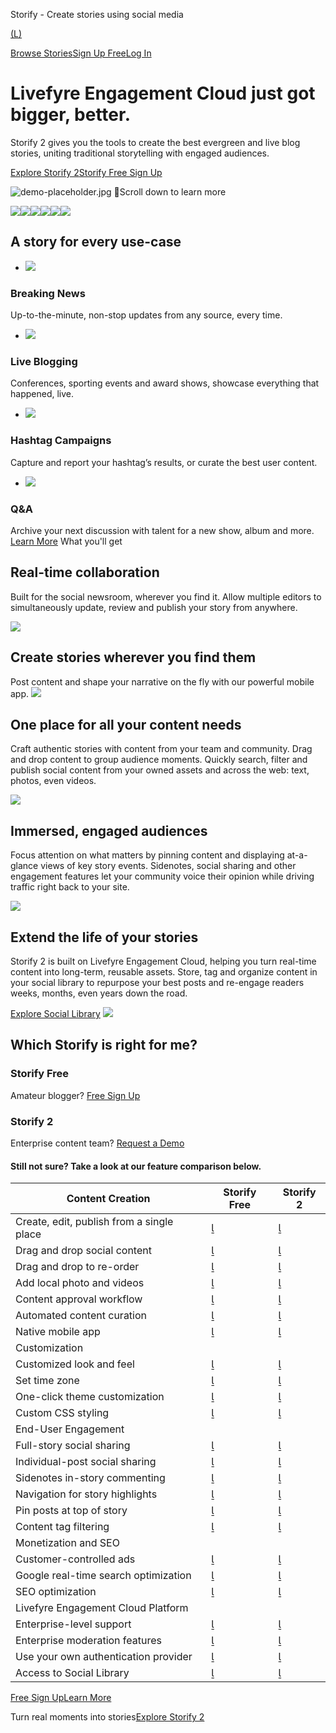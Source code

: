 Storify - Create stories using social media

[(L)](https://storify.com/)

[Browse Stories](https://storify.com/browse)[Sign Up Free](https://storify.com/signup)[Log In](https://storify.com/login)

# Livefyre Engagement Cloud just got bigger, better.

Storify 2 gives you the tools to create the best evergreen and live blog stories, uniting traditional storytelling with engaged audiences.

[Explore Storify 2](https://storify.com/enterprise)[Storify Free Sign Up](https://storify.com/signup)

![demo-placeholder.jpg](../_resources/ce25de65e1dbfa63c6b1b658dc97d804.jpg)
Scroll down to learn more

![](../_resources/c1508e0fe183cde6a658298b159e584c.png)![](../_resources/e56652672fb62d3451a0114383dc2c7f.png)![](:/7afcf744cbba8ec4c253b84031f7f2bd)![](:/4aec9f373f86d7c9b879402c1d7a3e9e)![](../_resources/9c218d47c318aac82e6e98a0c5e0b882.png)![](../_resources/18e2d5c4938f5bbfd765fe1011b5e605.png)

## A story for every use-case

- ![](../_resources/5f66ebff0dae0f23e1afabe149aa98fc.png)

### Breaking News

Up-to-the-minute, non-stop updates from any source, every time.

- ![](../_resources/6cc9db75b88a7d91948e5fc879d6fff9.png)

### Live Blogging

Conferences, sporting events and award shows, showcase everything that happened, live.

- ![](../_resources/597ddccfd1392a9754f2ac76b886e749.png)

### Hashtag Campaigns

Capture and report your hashtag’s results, or curate the best user content.

- ![](../_resources/8578af95b98f67816130a6e6fe128238.png)

### Q&A

Archive your next discussion with talent for a new show, album and more.
[Learn More](http://go.livefyre.com/LP_data_sheet_storify2_p)
What you'll get

## Real-time collaboration

Built for the social newsroom, wherever you find it. Allow multiple editors to simultaneously update, review and publish your story from anywhere.

![](../_resources/7585a66066fe94fae068fdd80a769c6f.jpg)

## Create stories wherever you find them

Post content and shape your narrative on the fly with our powerful mobile app.
![](../_resources/861043624e50c85628bb89c4da68fe26.jpg)

## One place for all your content needs

Craft authentic stories with content from your team and community. Drag and drop content to group audience moments. Quickly search, filter and publish social content from your owned assets and across the web: text, photos, even videos.

![](../_resources/4f2985ff9897a93b8580e7fd4214fef3.jpg)

## Immersed, engaged audiences

Focus attention on what matters by pinning content and displaying at-a-glance views of key story events. Sidenotes, social sharing and other engagement features let your community voice their opinion while driving traffic right back to your site.

![](../_resources/96a374386880f1be89c2bb07595cddcd.jpg)

## Extend the life of your stories

Storify 2 is built on Livefyre Engagement Cloud, helping you turn real-time content into long-term, reusable assets. Store, tag and organize content in your social library to repurpose your best posts and re-engage readers weeks, months, even years down the road.

[Explore Social Library](http://web.livefyre.com/social-library/)
![](../_resources/cd115d7455f361f1402fb21d16733579.jpg)

## Which Storify is right for me?

### Storify Free

Amateur blogger?
[Free Sign Up](https://storify.com/signup)

### Storify 2

Enterprise content team?
[Request a Demo](http://go.livefyre.com/lp_demo)

#### Still not sure? Take a look at our feature comparison below.

| Content Creation | Storify Free | Storify 2 |
| --- | --- | --- |
| Create, edit, publish from a single place |    |    |
| Drag and drop social content |    |    |
| Drag and drop to re-order |    |    |
| Add local photo and videos |    |    |
| Content approval workflow |    |    |
| Automated content curation |    |    |
| Native mobile app |    |    |
| Customization |     |     |
| Customized look and feel |    |    |
| Set time zone |    |    |
| One-click theme customization |    |    |
| Custom CSS styling |    |    |
| End-User Engagement |     |     |
| Full-story social sharing |    |    |
| Individual-post social sharing |    |    |
| Sidenotes in-story commenting |    |    |
| Navigation for story highlights |    |    |
| Pin posts at top of story |    |    |
| Content tag filtering |    |    |
| Monetization and SEO |     |     |
| Customer-controlled ads |    |    |
| Google real-time search optimization |    |    |
| SEO optimization |    |    |
| Livefyre Engagement Cloud Platform |     |     |
| Enterprise-level support |    |    |
| Enterprise moderation features |    |    |
| Use your own authentication provider |    |    |
| Access to Social Library |    |    |

[Free Sign Up](https://storify.com/signup)[Learn More](http://go.livefyre.com/LP_data_sheet_storify2_p)

Turn real moments into stories[Explore Storify 2](https://storify.com/enterprise)
